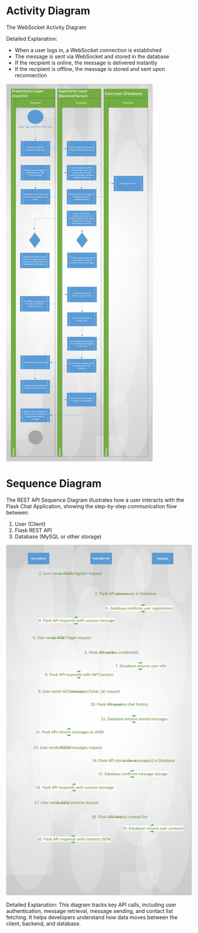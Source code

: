 <h1>Activity Diagram</h1>

The WebSocket Activity Diagram 


Detailed Explanation:
- When a user logs in, a WebSocket connection is established
- The message is sent via WebSocket and stored in the database
- If the recipient is online, the message is delivered instantly
- If the recipient is offline, the message is stored and sent upon reconnection

 
![Websocket Activity Diagram](Diagrams/activity_diagram.png)


<h1>Sequence Diagram</h1>

The REST API Sequence Diagram illustrates how a user interacts with the Flask Chat Application, showing the step-by-step communication flow between:
1. User (Client)
2. Flask REST API
3. Database (MySQL or other storage)

![REST API Sequence Diagram](Diagrams/sequence_diagram.png)


Detailed Explanation: 
This diagram tracks key API calls, including user authentication, message retrieval, message sending, and contact list fetching. It helps developers understand how data moves between the client, backend, and database.
